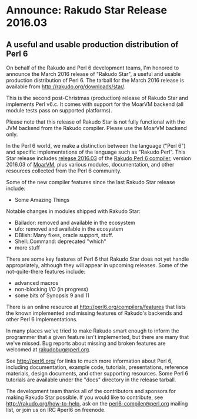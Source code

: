 # Announce: Rakudo Star Release 2016.03

## A useful and usable production distribution of Perl 6

On behalf of the Rakudo and Perl 6 development teams, I'm honored to announce
the March 2016 release of "Rakudo Star", a useful and usable production
distribution of Perl 6. The tarball for the March 2016 release is available
from <http://rakudo.org/downloads/star/>.

This is the second post-Christmas (production) release of Rakudo Star and
implements Perl v6.c. It comes with support for the MoarVM backend (all module
tests pass on supported platforms).

Please note that this release of Rakudo Star is not fully functional with the
JVM backend from the Rakudo compiler. Please use the MoarVM backend only.

In the Perl 6 world, we make a distinction between the language ("Perl 6") and
specific implementations of the language such as "Rakudo Perl". This Star
release includes [release 2016.03] of the [Rakudo Perl 6 compiler], version
2016.03 of [MoarVM], plus various modules, documentation, and other resources
collected from the Perl 6 community.

[release 2016.03]: https://raw.githubusercontent.com/rakudo/rakudo/2016.03/docs/announce/2016.03.md
[Rakudo Perl 6 compiler]: http://github.com/rakudo/rakudo
[MoarVM]: http://moarvm.org/

Some of the new compiler features since the last Rakudo Star release include:

  * Some Amazing Things

Notable changes in modules shipped with Rakudo Star:

  * Bailador: removed and available in the ecosystem 
  * ufo: removed and available in the ecosystem
  * DBIish: Many fixes, oracle support, stuff.
  * Shell::Command: deprecated "which"
  * more stuff

There are some key features of Perl 6 that Rakudo Star does not yet
handle appropriately, although they will appear in upcoming releases.
Some of the not-quite-there features include:

  * advanced macros
  * non-blocking I/O (in progress)
  * some bits of Synopsis 9 and 11

There is an online resource at <http://perl6.org/compilers/features>
that lists the known implemented and missing features of Rakudo's
backends and other Perl 6 implementations.

In many places we've tried to make Rakudo smart enough to inform the
programmer that a given feature isn't implemented, but there are many
that we've missed. Bug reports about missing and broken features are
welcomed at <rakudobug@perl.org>.

See <http://perl6.org/> for links to much more information about
Perl 6, including documentation, example code, tutorials, presentations,
reference materials, design documents, and other supporting resources.
Some Perl 6 tutorials are available under the "docs" directory in
the release tarball.

The development team thanks all of the contributors and sponsors for
making Rakudo Star possible. If you would like to contribute, see
<http://rakudo.org/how-to-help>, ask on the <perl6-compiler@perl.org>
mailing list, or join us on IRC \#perl6 on freenode.
